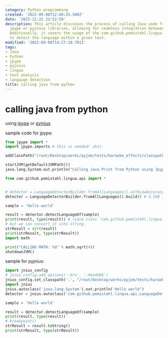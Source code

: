```yaml
---
category: Python programming
created: '2022-09-08T12:48:25.580Z'
date: '2023-12-22 23:52:59'
description: This article discusses the process of calling Java code from Python using
  jpype or pyjnius libraries, allowing for seamless integration between the two languages.
  Additionally, it covers the usage of the com.github.pemistahl.lingua.api library
  to detect the language within a given text.
modified: '2022-09-08T14:27:18.781Z'
tags:
- Java
- Python
- jpype
- pyjnius
- lingua
- text analysis
- language detection
title: calling java from python
---
```


# calling java from python

using [jpype](https://jpype.readthedocs.io/en/latest/userguide.html?highlight=jar#class-paths) or [pyjnius](https://github.com/kivy/pyjnius)

sample code for jpype:

```python
from jpype import *
import jpype.imports # this is needed! shit.

addClassPath("/root/Desktop/works/pyjom/tests/karaoke_effects/classpath/lingua.jar")

startJVM(getDefaultJVMPath())
java.lang.System.out.println("Calling Java Print from Python using Jpype!")

from com.github.pemistahl.lingua.api import *


# detector = LanguageDetectorBuilder.fromAllLanguages().withLowAccuracyMode().build()
detector = LanguageDetectorBuilder.fromAllLanguages().build() # 3.5GB just for detecting language! it is somehow crazy.

sample = 'hello world'

result = detector.detectLanguageOf(sample)
print(result, type(result)) # <java class 'com.github.pemistahl.lingua.api.Language'>
# but we can convert it into string.
strResult = str(result)
print(strResult, type(strResult))
import math

print("CALLING MATH: %d" % math.sqrt(4))
shutdownJVM()
```

sample for pyjnius:

```python
import jnius_config
# jnius_config.add_options('-Xrs', '-Xmx4096')
jnius_config.set_classpath('.', "/root/Desktop/works/pyjom/tests/karaoke_effects/classpath/lingua.jar")
import jnius
jnius.autoclass('java.lang.System').out.println('Hello world')
detector = jnius.autoclass('com.github.pemistahl.lingua.api.LanguageDetectorBuilder').fromAllLanguages().build()

sample = 'hello world'

result = detector.detectLanguageOf(sample)
print(result, type(result))
# breakpoint()
strResult = result.toString()
print(strResult, type(strResult))
```
